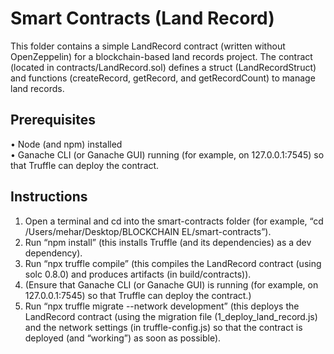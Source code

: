 # Smart Contracts (Land Record)

This folder contains a simple LandRecord contract (written without OpenZeppelin) for a blockchain-based land records project. The contract (located in contracts/LandRecord.sol) defines a struct (LandRecordStruct) and functions (createRecord, getRecord, and getRecordCount) to manage land records.

## Prerequisites

• Node (and npm) installed  
• Ganache CLI (or Ganache GUI) running (for example, on 127.0.0.1:7545) so that Truffle can deploy the contract.

## Instructions

1. Open a terminal and cd into the smart-contracts folder (for example, “cd /Users/mehar/Desktop/BLOCKCHAIN EL/smart-contracts”).  
2. Run “npm install” (this installs Truffle (and its dependencies) as a dev dependency).  
3. Run “npx truffle compile” (this compiles the LandRecord contract (using solc 0.8.0) and produces artifacts (in build/contracts)).  
4. (Ensure that Ganache CLI (or Ganache GUI) is running (for example, on 127.0.0.1:7545) so that Truffle can deploy the contract.)  
5. Run “npx truffle migrate --network development” (this deploys the LandRecord contract (using the migration file (1_deploy_land_record.js) and the network settings (in truffle-config.js) so that the contract is deployed (and “working”) as soon as possible). 